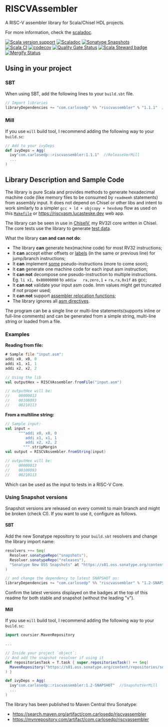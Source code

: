 # RISCVAssembler

A RISC-V assembler library for Scala/Chisel HDL projects.

For more information, check the [scaladoc](https://www.javadoc.io/doc/com.carlosedp/riscvassembler_2.13/latest/com/carlosedp/riscvassembler/index.html).


[![Scala version support](https://index.scala-lang.org/carlosedp/riscvassembler/riscvassembler/latest-by-scala-version.svg?color=blue)](https://index.scala-lang.org/carlosedp/riscvassembler/riscvassembler)
[![Scaladoc](https://www.javadoc.io/badge/com.carlosedp/riscvassembler_2.13.svg?color=blue&label=Scaladoc)](https://javadoc.io/doc/com.carlosedp/riscvassembler_2.13/latest)
[![Sonatype Snapshots](https://img.shields.io/nexus/s/com.carlosedp/riscvassembler_2.13?server=https%3A%2F%2Fs01.oss.sonatype.org)](https://s01.oss.sonatype.org/content/repositories/snapshots/com/carlosedp/)
<br>
[![Scala CI](https://github.com/carlosedp/riscvassembler/actions/workflows/scala.yml/badge.svg)](https://github.com/carlosedp/riscvassembler/actions/workflows/scala.yml)
[![codecov](https://codecov.io/gh/carlosedp/riscvassembler/branch/main/graph/badge.svg?token=YNEKF3OO04)](https://codecov.io/gh/carlosedp/riscvassembler)
[![Quality Gate Status](https://sonarcloud.io/api/project_badges/measure?project=carlosedp_riscvassembler&metric=alert_status)](https://sonarcloud.io/summary/new_code?id=carlosedp_riscvassembler)
[![Scala Steward badge](https://img.shields.io/badge/Scala_Steward-helping-green.svg?style=flat&logo=data:image/png;base64,iVBORw0KGgoAAAANSUhEUgAAAA4AAAAQCAMAAAARSr4IAAAAVFBMVEUAAACHjojlOy5NWlrKzcYRKjGFjIbp293YycuLa3pYY2LSqql4f3pCUFTgSjNodYRmcXUsPD/NTTbjRS+2jomhgnzNc223cGvZS0HaSD0XLjbaSjElhIr+AAAAAXRSTlMAQObYZgAAAHlJREFUCNdNyosOwyAIhWHAQS1Vt7a77/3fcxxdmv0xwmckutAR1nkm4ggbyEcg/wWmlGLDAA3oL50xi6fk5ffZ3E2E3QfZDCcCN2YtbEWZt+Drc6u6rlqv7Uk0LdKqqr5rk2UCRXOk0vmQKGfc94nOJyQjouF9H/wCc9gECEYfONoAAAAASUVORK5CYII=)](https://scala-steward.org)
[![Mergify Status](https://img.shields.io/endpoint.svg?url=https://api.mergify.com/v1/badges/carlosedp/riscvassembler&style=flat)](https://mergify.com)

## Using in your project

### SBT

When using SBT, add the following lines to your `build.sbt` file.

```scala
// Import libraries
libraryDependencies += "com.carlosedp" %% "riscvassembler" % "1.1.1"  //ReleaseVerSBT
```

### Mill

If you use `mill` build tool, I recommend adding the following way to your `build.sc`:

```scala
// Add to your ivyDeps
def ivyDeps = Agg(
  ivy"com.carlosedp::riscvassembler:1.1.1"  //ReleaseVerMill
  ...
)
```

## Library Description and Sample Code

The library is pure Scala and provides methods to generate hexadecimal machine code (like memory files to be consumed by `readmemh` statements) from assembly input. It does not depend on Chisel or other libs and intent to work similarly to a simpler `gcc + ld + objcopy + hexdump` flow as used on this [`Makefile`](https://github.com/carlosedp/chiselv/gcc/test/Makefile) or <https://riscvasm.lucasteske.dev> web app.

The library can be seen in use in [ChiselV](https://github.com/carlosedp/chiselv), my RV32I core written in Chisel. The core tests use the library to generate [test data](https://github.com/carlosedp/chiselv/blob/e014da49ace5d5dd917eac3e3bf8ca6bbeadc244/chiselv/test/src/CPUSingleCycleInstructionSpec.scala#L71).

What the library **can and can not do**:

- The library **can** generate hex(machine code) for most RV32 instructions;
- It **can** accept either offsets or [labels](https://github.com/riscv-non-isa/riscv-asm-manual/blob/master/riscv-asm.md#labels) (in the same or previous line) for jump/branch instructions;
- It **can** implement [some](./riscvassembler/src/internal/Instructions.scala#73) pseudo-instructions (more to come soon);
- It **can** generate one machine code for each input asm instruction;
- It **can not** decompose one pseudo-instruction to multiple instructions. Eg. `li x1, 0x80000000` to `addiw	ra,zero,1` + `ra,ra,0x1f` as gcc;
- It **can not** validate your input asm code. Imm values might get truncated if not proper used;
- It **can not** support [assembler relocation functions](https://github.com/riscv-non-isa/riscv-asm-manual/blob/master/riscv-asm.md#assembler-relocation-functions);
- The library ignores all [asm directives](https://github.com/riscv-non-isa/riscv-asm-manual/blob/master/riscv-asm.md#pseudo-ops).

The program can be a single line or multi-line statements(supports inline or full-line comments) and can be generated from a simple string, multi-line string or loaded from a file.

### Examples

**Reading from file:**

```asm
# Sample file "input.asm":
addi x0, x0, 0
addi x1, x1, 1
addi x2, x2, 2
```

```scala
// Using the lib
val outputHex = RISCVAssembler.fromFile("input.asm")

// outputHex will be:
//    00000013
//    00108093
//    00210113
```

**From a multiline string:**

```scala
// Sample input:
val input =
      """addi x0, x0, 0
         addi x1, x1, 1
         addi x2, x2, 2
        """.stripMargin
val output = RISCVAssembler.fromString(input)

// outputHex will be:
//    00000013
//    00108093
//    00210113
 ```

Which can be used as the input to tests in a RISC-V Core.

### Using Snapshot versions

Snapshot versions are released on every commit to main branch and might be broken (check CI). If you want to use it, configure as follows.

#### SBT

Add the new Sonatype repository to your `build.sbt` resolvers and change the library import name:

```scala
resolvers ++= Seq(
  Resolver.sonatypeRepo("snapshots"),
  Resolver.sonatypeRepo("releases"),
  "Sonatype New OSS Snapshots" at "https://s01.oss.sonatype.org/content/repositories/snapshots"
)

// and change the dependency to latest SNAPSHOT as:
libraryDependencies += "com.carlosedp" %% "riscvassembler" % "1.2-SNAPSHOT"  //SnapshotVerSBT
```

Confirm the latest versions displayed on the badges at the top of this readme for both stable and snapshot (without the leading "v").

#### Mill

If you use `mill` build tool, I recommend adding the following way to your `build.sc`:

```scala
import coursier.MavenRepository

...

// Inside your project `object`:
// And add the snapshot resolver if using it
def repositoriesTask = T.task { super.repositoriesTask() ++ Seq(
  MavenRepository("https://s01.oss.sonatype.org/content/repositories/snapshots")
) }

def ivyDeps = Agg(
  ivy"com.carlosedp::riscvassembler:1.2-SNAPSHOT"  //SnapshotVerMill
  ...
)
```

The library has been published to Maven Central thru Sonatype:

- <https://search.maven.org/artifact/com.carlosedp/riscvassembler>
- <https://mvnrepository.com/artifact/com.carlosedp/riscvassembler>
